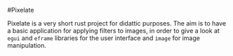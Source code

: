 #Pixelate

Pixelate is a very short rust project for didattic purposes. The aim is to have a basic application for applying filters to images, in order to give a look at `egui` and `eframe` libraries for the user interface and `image` for image manipulation.  
